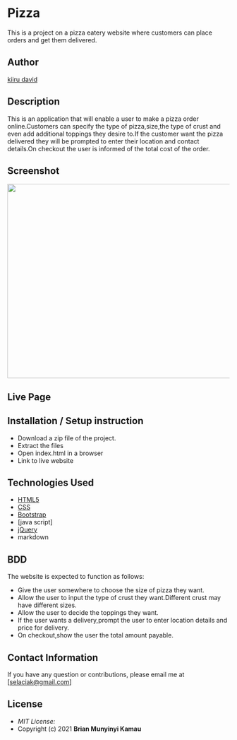 # Pizza
This is a project on a pizza eatery website where customers can place orders and get them  delivered.

## Author

[kiiru david](https://github.com/brayok/pizza.git)

## Description

This is an application that will enable a user  to make a pizza order online.Customers can specify the type of pizza,size,the type of crust and even add additional toppings they desire to.If the customer want the pizza delivered they will be prompted to enter their location and contact details.On checkout the user is informed of the total cost of the order.

## Screenshot
<img src="Screenshot from 2020-08-03 18-52-49.png" width="900px" height="440px">

## Live Page 



## Installation / Setup instruction
* Download a zip file of the project.
* Extract the files
* Open index.html in a browser
* Link to live website

## Technologies Used

* [HTML5](https://github.com/topics/html5)
* [CSS](https://github.com/topics/css3)
* [Bootstrap](https://github.com/topics/bootstrap)
* [java script]
* [jQuery](https://github.com/topics/javascript)
* markdown


## BDD
The website is expected to function as follows:
* Give the user somewhere to choose the size of pizza they want.
* Allow the user to input the type of crust they want.Different crust may have different sizes.
* Allow the user to decide the toppings they want.
* If the user wants a delivery,prompt the user to enter location details and price for delivery.
* On checkout,show the user the total amount payable.


<!-- ## Known Bugs
* The site is not responsive enough for some devices. 
* mail chimp API does not function properly. -->

## Contact Information 

If you have any question or contributions, please email me at [selaciak@gmail.com]

## License
* *MIT License:*
* Copyright (c) 2021 **Brian Munyinyi Kamau**

